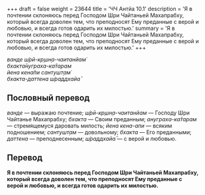 +++
draft = false
weight = 23644
title = 'ЧЧ Антйа 10.1'
description = 'Я в почтении склоняюсь перед Господом Шри Чайтаньей Махапрабху, который всегда доволен тем, что преподносят Ему преданные с верой и любовью, и всегда готов одарить их милостью.'
summary = 'Я в почтении склоняюсь перед Господом Шри Чайтаньей Махапрабху, который всегда доволен тем, что преподносят Ему преданные с верой и любовью, и всегда готов одарить их милостью.'
+++

_ванде ш́рӣ-кр̣шн̣а-чаитанйам̇  
бхакта̄нуграха-ка̄тарам  
йена кена̄пи сантушт̣ам̇  
бхакта-даттена ш́раддхайа̄_

## Пословный перевод

_ванде_ — выражаю почтение; _ш́рӣ_\-_кр̣шн̣а_\-_чаитанйам_ — Господу Шри Чайтанье Махапрабху; _бхакта_ — Своим преданным; _ануграха_\-_ка̄тарам_ — стремящемуся даровать милость; _йена_ _кена_\-_апи_ — всяким подношением; _сантушт̣ам_ — довольному; _бхакта_ — Его преданными; _даттена_ — преподнесенным; _ш́раддхайа̄_ — с верой и любовью.

## Перевод

**Я в почтении склоняюсь перед Господом Шри Чайтаньей Махапрабху, который всегда доволен тем, что преподносят Ему преданные с верой и любовью, и всегда готов одарить их милостью.**
